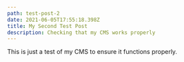 ```yaml
---
path: test-post-2
date: 2021-06-05T17:55:18.398Z
title: My Second Test Post
description: Checking that my CMS works properly
---
```

This is just a test of my CMS to ensure it functions properly.